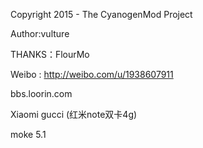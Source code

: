 Copyright 2015 - The CyanogenMod Project

Author:vulture

THANKS：FlourMo

Weibo : http://weibo.com/u/1938607911

bbs.loorin.com

Xiaomi gucci (红米note双卡4g)


moke 5.1

